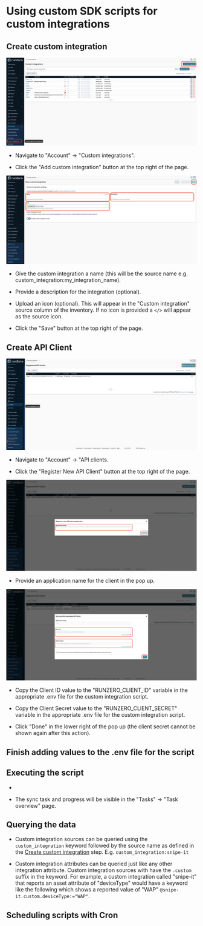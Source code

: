 # Using custom SDK scripts for custom integrations

## Create custom integration

![create custom integration](https://github.com/TechnoSavage/runZero/blob/main/sdk-sample-scripts/img-resources/img_1.png?raw=true)

- Navigate to "Account" -> "Custom integrations".

- Click the "Add custom integration" button at the top right of the page.

![add custom integration details](https://github.com/TechnoSavage/runZero/blob/main/sdk-sample-scripts/img-resources/img_2.png?raw=true)

- Give the custom integration a name (this will be the source name e.g. custom_integration:my_integration_name).

- Provide a description for the integration (optional).

- Upload an icon (optional). This will appear in the "Custom integration" source column of the inventory. If no icon is provided a `</>` will appear as the source icon.

- Click the "Save" button at the top right of the page.

## Create API Client

![create client](https://github.com/TechnoSavage/runZero/blob/main/sdk-sample-scripts/img-resources/img_3.png?raw=true)

- Navigate to "Account" -> "API clients.

- Click the "Register New API Client" button at the top right of the page.

![name client key and secret](https://github.com/TechnoSavage/runZero/blob/main/sdk-sample-scripts/img-resources/img_4.png?raw=true)

- Provide an application name for the client in the pop up.

![copy client key and secret](https://github.com/TechnoSavage/runZero/blob/main/sdk-sample-scripts/img-resources/img_5.png?raw=true)

- Copy the Client ID value to the "RUNZERO_CLIENT_ID" variable in the appropriate .env file for the custom integration script.

- Copy the Client Secret value to the "RUNZERO_CLIENT_SECRET" variable in the appropriate .env file for the custom integration script.

- Click "Done" in the lower right of the pop up (the client secret cannot be shown again after this action).

## Finish adding values to the .env file for the script

## Executing the script

- 

- The sync task and progress will be visible in the "Tasks" -> "Task overview" page.

## Querying the data

- Custom integration sources can be queried using the `custom_integration` keyword followed by the source name as defined in the [Create custom integration](https://github.com/TechnoSavage/runZero/blob/main/sdk-sample-scripts/README.md#Create-custom-integration) step. E.g. `custom_integration:snipe-it`

- Custom integration attributes can be queried just like any other integration attribute. Custom integration sources with have the `.custom` suffix in the keyword. For example, a custom integration called "snipe-it" that reports an asset attribute of "deviceType" would have a keyword like the following which shows a reported value of "WAP" `@snipe-it.custom.deviceType:="WAP"`.

## Scheduling scripts with Cron